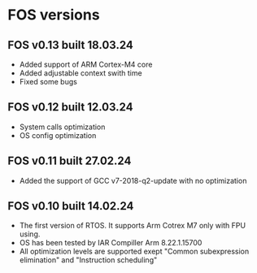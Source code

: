 # FOS versions

## FOS v0.13 built 18.03.24

* Added support of ARM Cortex-M4 core
* Added adjustable context swith time
* Fixed some bugs

## FOS v0.12 built 12.03.24

* System calls optimization
* OS config optimization

## FOS v0.11 built 27.02.24

* Added the support of GCC v7-2018-q2-update with no optimization

## FOS v0.10 built 14.02.24

* The first version of RTOS. It supports Arm Cotrex M7 only with FPU using.
* OS has been tested by IAR Compiller Arm 8.22.1.15700
* All optimization levels are supported exept "Common subexpression elimination" and "Instruction scheduling"
